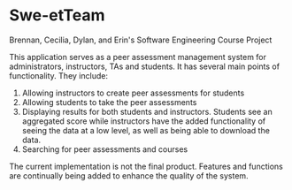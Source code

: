 # Swe-etTeam
Brennan, Cecilia, Dylan, and Erin's Software Engineering Course Project

This application serves as a peer assessment management system for administrators, instructors, TAs and students.
It has several main points of functionality.
They include:

1) Allowing instructors to create peer assessments for students
2) Allowing students to take the peer assessments
3) Displaying results for both students and instructors. Students see an aggregated score while instructors have the added functionality of seeing the data at a low level, as well as being able to download the data.
4) Searching for peer assessments and courses

The current implementation is not the final product. Features and functions are continually being added to enhance the quality of the system.  
